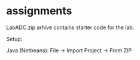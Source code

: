 # assignments

LabADC.zip arhive contains starter code for the lab.

Setup:

Java (Netbeans):
    File -> Import Project -> From ZIP
